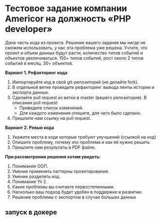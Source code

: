 # Тестовое задание компании Americor на должность «PHP developer»

Дана часть кода из проекта. Решение вашего задания мы нигде не сможем использовать, у нас эта проблема уже решена. Учтите, что проект и объем данных будут расти, количество типов событий и объектов увеличиваться. 150+ типов событий, рост около 2 типов событий в месяц. 30+ объектов.

**Вариант 1. Рефакторинг кода**

1. Импортируйте код в свой git-репозиторий (не делайте fork).
2. В отдельной ветке проведите рефакторинг вывода ленты истории и экспорта данных.
3. Сделайте pull request из ветки в master (вашего репозитория). В описании pull request:
    - Приведите список изменений.
    - Для каждого изменения опишите, для чего было сделано.
4. Пришлите нам ссылку на pull request.

**Вариант 2. Ревью кода**

1. Укажите места в коде которые требуют улучшений (ссылкой на код)
2. Опишите проблему, почему это проблема и как её нужно решить
3. Пришлите нам результаты в PDF файле.

**При рассмотрении решения хотим увидеть:**

1. Понимание ООП.
2. Умение применять паттерны проектирования.
3. Умение разделять код.
4. Понимание Yii 2.
5. Какие проблемы вы считаете первостепенными.
6. Насколько ваш подход будет удобен в поддержке и развитии.
7. Решение проблемы с экспортом в случае больших данных

## запуск в  докере
### 
